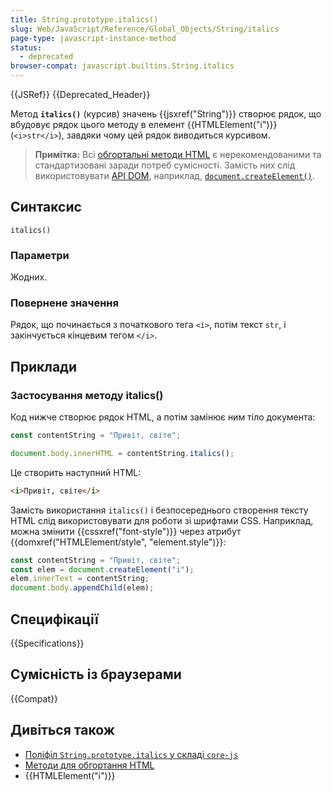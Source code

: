 ```yaml
---
title: String.prototype.italics()
slug: Web/JavaScript/Reference/Global_Objects/String/italics
page-type: javascript-instance-method
status:
  - deprecated
browser-compat: javascript.builtins.String.italics
---
```


{{JSRef}} {{Deprecated_Header}}

Метод **`italics()`** (курсив) значень {{jsxref("String")}} створює рядок, що вбудовує рядок цього методу в елемент {{HTMLElement("i")}} (`<i>str</i>`), завдяки чому цей рядок виводиться курсивом.

> **Примітка:** Всі [обгортальні методи HTML](/uk/docs/Web/JavaScript/Reference/Global_Objects/String#metody-dlia-obhortannia-v-html) є нерекомендованими та стандартизовані заради потреб сумісності. Замість них слід використовувати [API DOM](/uk/docs/Web/API/Document_Object_Model), наприклад, [`document.createElement()`](/uk/docs/Web/API/Document/createElement).

## Синтаксис

```js-nolint
italics()
```

### Параметри

Жодних.

### Повернене значення

Рядок, що починається з початкового тега `<i>`, потім текст `str`, і закінчується кінцевим тегом `</i>`.

## Приклади

### Застосування методу italics()

Код нижче створює рядок HTML, а потім замінює ним тіло документа:

```js
const contentString = "Привіт, світе";

document.body.innerHTML = contentString.italics();
```

Це створить наступний HTML:

```html
<i>Привіт, світе</i>
```

Замість використання `italics()` і безпосереднього створення тексту HTML слід використовувати для роботи зі шрифтами CSS. Наприклад, можна змінити {{cssxref("font-style")}} через атрибут {{domxref("HTMLElement/style", "element.style")}}:

```js
const contentString = "Привіт, світе";
const elem = document.createElement("i");
elem.innerText = contentString;
document.body.appendChild(elem);
```

## Специфікації

{{Specifications}}

## Сумісність із браузерами

{{Compat}}

## Дивіться також

- [Поліфіл `String.prototype.italics` у складі `core-js`](https://github.com/zloirock/core-js#ecmascript-string-and-regexp)
- [Методи для обгортання HTML](/uk/docs/Web/JavaScript/Reference/Global_Objects/String#metody-dlia-obhortannia-v-html)
- {{HTMLElement("i")}}
